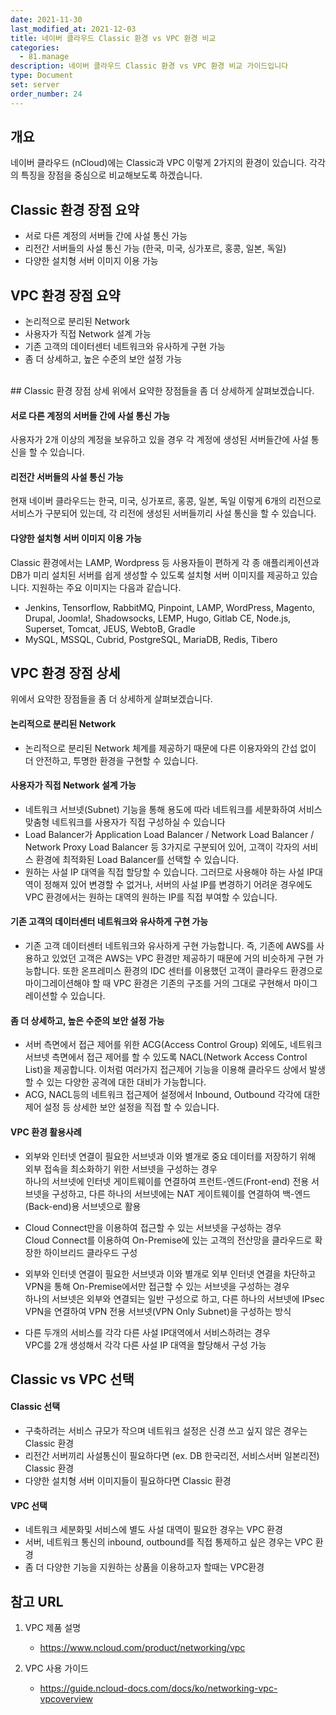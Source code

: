 ```yaml
---
date: 2021-11-30
last_modified_at: 2021-12-03
title: 네이버 클라우드 Classic 환경 vs VPC 환경 비교
categories:
  - 81.manage
description: 네이버 클라우드 Classic 환경 vs VPC 환경 비교 가이드입니다
type: Document
set: server
order_number: 24
---
```


## 개요
네이버 클라우드 (nCloud)에는 Classic과 VPC 이렇게 2가지의 환경이 있습니다.
각각의 특징을 장점을 중심으로 비교해보도록 하겠습니다.

## Classic 환경 장점 요약
- 서로 다른 계정의 서버들 간에 사설 통신 가능
- 리전간 서버들의 사설 통신 가능 (한국, 미국, 싱가포르, 홍콩, 일본, 독일)
- 다양한 설치형 서버 이미지 이용 가능


## VPC 환경 장점 요약
- 논리적으로 분리된 Network
- 사용자가 직접 Network 설계 가능
- 기존 고객의 데이터센터 네트워크와 유사하게 구현 가능
- 좀 더 상세하고, 높은 수준의 보안 설정 가능

<br />
## Classic 환경 장점 상세
위에서 요약한 장점들을 좀 더 상세하게 살펴보겠습니다.

#### 서로 다른 계정의 서버들 간에 사설 통신 가능
사용자가 2개 이상의 계정을 보유하고 있을 경우 각 계정에 생성된 서버들간에 사설 통신을 할 수 있습니다.

#### 리전간 서버들의 사설 통신 가능
현재 네이버 클라우드는 한국, 미국, 싱가포르, 홍콩, 일본, 독일 이렇게 6개의 리전으로 서비스가 구분되어 있는데, 각 리전에 생성된 서버들끼리 사설 통신을 할 수 있습니다.

#### 다양한 설치형 서버 이미지 이용 가능
Classic 환경에서는 LAMP, Wordpress 등 사용자들이 편하게 각 종 애플리케이션과 DB가 미리 설치된 서버를 쉽게 생성할 수 있도록 설치형 서버 이미지를 제공하고 있습니다. 
지원하는 주요 이미지는 다음과 같습니다.

- Jenkins, Tensorflow, RabbitMQ, Pinpoint, LAMP, WordPress, Magento, Drupal, Joomla!, Shadowsocks, LEMP, Hugo, Gitlab CE, Node.js, Superset, Tomcat, JEUS, WebtoB, Gradle
- MySQL, MSSQL, Cubrid, PostgreSQL, MariaDB, Redis, Tibero


## VPC 환경 장점 상세
위에서 요약한 장점들을 좀 더 상세하게 살펴보겠습니다.

#### 논리적으로 분리된 Network
- 논리적으로 분리된 Network 체계를 제공하기 때문에 다른 이용자와의 간섭 없이 더 안전하고, 투명한 환경을 구현할 수 있습니다.

#### 사용자가 직접 Network 설계 가능
- 네트워크 서브넷(Subnet) 기능을 통해 용도에 따라 네트워크를 세분화하여 서비스 맞춤형 네트워크를 사용자가 직접 구성하실 수 있습니다
- Load Balancer가 Application Load Balancer / Network Load Balancer / Network Proxy Load Balancer 등 3가지로 구분되어 있어, 고객이 각자의 서비스 환경에 최적화된 Load Balancer를 선택할 수 있습니다.
- 원하는 사설 IP 대역을 직접 할당할 수 있습니다. 
  그러므로 사용해야 하는 사설 IP대역이 정해져 있어 변경할 수 없거나, 서버의 사설 IP를 변경하기 어려운 경우에도 VPC 환경에서는 원하는 대역의 원하는 IP를 직접 부여할 수 있습니다.

#### 기존 고객의 데이터센터 네트워크와 유사하게 구현 가능
- 기존 고객 데이터센터 네트워크와 유사하게 구현 가능합니다.
  즉, 기존에 AWS를 사용하고 있었던 고객은 AWS는 VPC 환경만 제공하기 때문에 거의 비슷하게 구현 가능합니다.
  또한 온프레미스 환경의 IDC 센터를 이용했던 고객이 클라우드 환경으로 마이그레이션해야 할 때 VPC 환경은 기존의 구조를 거의 그대로 구현해서 마이그레이션할 수 있습니다.

#### 좀 더 상세하고, 높은 수준의 보안 설정 가능
- 서버 측면에서 접근 제어를 위한 ACG(Access Control Group) 외에도,  네트워크 서브넷 측면에서 접근 제어를 할 수 있도록 NACL(Network Access Control List)을 제공합니다. 
  이처럼 여러가지 접근제어 기능을 이용해 클라우드 상에서 발생할 수 있는 다양한 공격에 대한 대비가 가능합니다.
- ACG, NACL등의 네트워크 접근제어 설정에서 Inbound, Outbound 각각에 대한 제어 설정 등 상세한 보안 설정을 직접 할 수 있습니다.


#### VPC 환경 활용사례
- 외부와 인터넷 연결이 필요한 서브넷과 이와 별개로 중요 데이터를 저장하기 위해 외부 접속을 최소화하기 위한 서브넷을 구성하는 경우  
  하나의 서브넷에 인터넷 게이트웨이를 연결하여 프런트-엔드(Front-end) 전용 서브넷을 구성하고, 다른 하나의 서브넷에는 NAT 게이트웨이를 연결하여 백-엔드(Back-end)용 서브넷으로 활용

- Cloud Connect만을 이용하여 접근할 수 있는 서브넷을 구성하는 경우  
   Cloud Connect를 이용하여 On-Premise에 있는 고객의 전산망을 클라우드로 확장한 하이브리드 클라우드 구성

- 외부와 인터넷 연결이 필요한 서브넷과 이와 별개로 외부 인터넷 연결을 차단하고 VPN을 통해 On-Premise에서만 접근할 수 있는 서브넷을 구성하는 경우  
  하나의 서브넷은 외부와 연결되는 일반 구성으로 하고, 다른 하나의 서브넷에 IPsec VPN을 연결하여 VPN 전용 서브넷(VPN Only Subnet)을 구성하는 방식

- 다른 두개의 서비스를 각각 다른 사설 IP대역에서 서비스하려는 경우  
  VPC를 2개 생성해서 각각 다른 사설 IP 대역을 할당해서 구성 가능


## Classic vs VPC 선택

#### Classic 선택
- 구축하려는 서비스 규모가 작으며 네트워크 설정은 신경 쓰고 싶지 않은 경우는 Classic 환경
- 리전간 서버끼리 사설통신이 필요하다면 (ex. DB 한국리전, 서비스서버 일본리전) Classic 환경
- 다양한 설치형 서버 이미지들이 필요하다면 Classic 환경

#### VPC 선택
- 네트워크 세분화및  서비스에 별도 사설 대역이 필요한 경우는 VPC 환경
- 서버, 네트워크 통신의 inbound, outbound를 직접 통제하고 싶은 경우는 VPC 환경
- 좀 더 다양한 기능을 지원하는 상품을 이용하고자 할때는 VPC환경


## 참고 URL
1.  VPC 제품 설명
	- <a href="https://www.ncloud.com/product/networking/vpc" target="_blank" style="word-break:break-all;">https://www.ncloud.com/product/networking/vpc</a>

2.  VPC 사용 가이드
	- <a href="https://guide.ncloud-docs.com/docs/ko/networking-vpc-vpcoverview" target="_blank" style="word-break:break-all;">https://guide.ncloud-docs.com/docs/ko/networking-vpc-vpcoverview</a>
